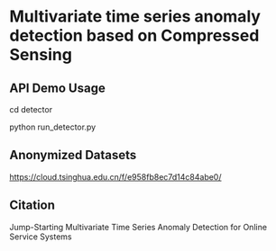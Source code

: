 # Multivariate time series anomaly detection based on Compressed Sensing



## API Demo Usage

cd detector

python run_detector.py


## Anonymized Datasets

https://cloud.tsinghua.edu.cn/f/e958fb8ec7d14c84abe0/

## Citation 

Jump-Starting Multivariate Time Series Anomaly Detection for Online Service Systems 
